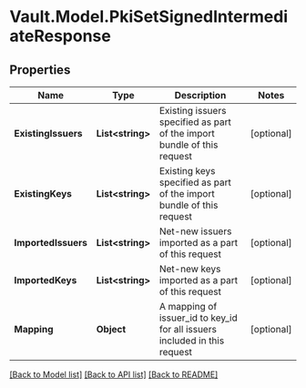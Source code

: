 # Vault.Model.PkiSetSignedIntermediateResponse

## Properties

Name | Type | Description | Notes
------------ | ------------- | ------------- | -------------
**ExistingIssuers** | **List&lt;string&gt;** | Existing issuers specified as part of the import bundle of this request | [optional] 
**ExistingKeys** | **List&lt;string&gt;** | Existing keys specified as part of the import bundle of this request | [optional] 
**ImportedIssuers** | **List&lt;string&gt;** | Net-new issuers imported as a part of this request | [optional] 
**ImportedKeys** | **List&lt;string&gt;** | Net-new keys imported as a part of this request | [optional] 
**Mapping** | **Object** | A mapping of issuer_id to key_id for all issuers included in this request | [optional] 

[[Back to Model list]](../README.md#documentation-for-models) [[Back to API list]](../README.md#documentation-for-api-endpoints) [[Back to README]](../README.md)

